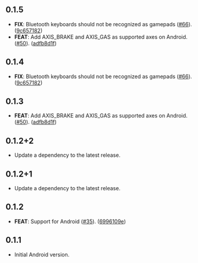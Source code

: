 ## 0.1.5

 - **FIX**: Bluetooth keyboards should not be recognized as gamepads ([#66](https://github.com/flame-engine/gamepads/issues/66)). ([9c657182](https://github.com/flame-engine/gamepads/commit/9c65718227e3638bfc036e32d05cb3e5b88e4448))
 - **FEAT**: Add AXIS_BRAKE and AXIS_GAS as supported axes on Android. ([#50](https://github.com/flame-engine/gamepads/issues/50)). ([adfb8d1f](https://github.com/flame-engine/gamepads/commit/adfb8d1fa2206571d6c59315697d3cf9c951b423))

## 0.1.4

 - **FIX**: Bluetooth keyboards should not be recognized as gamepads ([#66](https://github.com/flame-engine/gamepads/issues/66)). ([9c657182](https://github.com/flame-engine/gamepads/commit/9c65718227e3638bfc036e32d05cb3e5b88e4448))

## 0.1.3

 - **FEAT**: Add AXIS_BRAKE and AXIS_GAS as supported axes on Android. ([#50](https://github.com/flame-engine/gamepads/issues/50)). ([adfb8d1f](https://github.com/flame-engine/gamepads/commit/adfb8d1fa2206571d6c59315697d3cf9c951b423))

## 0.1.2+2

 - Update a dependency to the latest release.

## 0.1.2+1

 - Update a dependency to the latest release.

## 0.1.2

 - **FEAT**: Support for Android ([#35](https://github.com/flame-engine/gamepads/issues/35)). ([6996109e](https://github.com/flame-engine/gamepads/commit/6996109e4452406990191af1b1f10d18461c3bfc))

## 0.1.1

 - Initial Android version.
